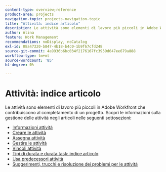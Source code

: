 ```yaml
---
content-type: overview;reference
product-area: projects
navigation-topic: projects-navigation-topic
title: "Attività: indice articolo"
description: Le attività sono elementi di lavoro più piccoli in Adobe Workfront che contribuiscono al completamento di un progetto. Per informazioni sulla gestione delle attività, consulta i seguenti articoli.
author: Alina
feature: Work Management
recommendations: noDisplay, noCatalog
exl-id: 08a47320-b847-4b18-b4c0-1b9f67cfd248
source-git-commit: 4a9936b6bc034f2176167fc3939d647ee679a888
workflow-type: tm+mt
source-wordcount: '85'
ht-degree: 0%

---
```


# Attività: indice articolo

<!--Audited: 01/2024-->

Le attività sono elementi di lavoro più piccoli in Adobe Workfront che contribuiscono al completamento di un progetto. Scopri le informazioni sulla gestione delle attività negli articoli nelle seguenti sottosezioni:

* [Informazioni attività](../../manage-work/tasks/task-information/task-information.md)
* [Creare le attività](../../manage-work/tasks/create-tasks/create-tasks-overview-1.md)
* [Assegna attività](../../manage-work/tasks/assign-tasks/assign-tasks-1.md)
* [Gestire le attività](../../manage-work/tasks/manage-tasks/manage-tasks.md)
* [Vincoli attività](../../manage-work/tasks/task-constraints/task-constraints.md)
* [Tipi di durata e durata task: indice articolo](../../manage-work/tasks/taskdurtn/task-duration-duration-type.md)
* [Usa predecessori attività](../../manage-work/tasks/use-prdcssrs/use-task-predecessors.md)
* [Suggerimenti, trucchi e risoluzione dei problemi per le attività](../../manage-work/tasks/tips-tricks-and-troubleshooting/tips-tricks-troubleshooting-tasks.md)
